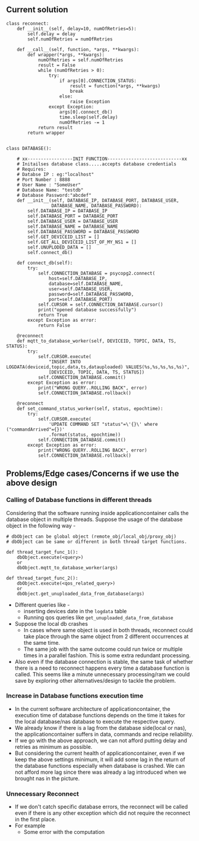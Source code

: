 
## Current solution

```
class reconnect:
    def __init__(self, delay=10, numOfRetries=5):
        self.delay = delay
        self.numOfRetries = numOfRetries

    def __call__(self, function, *args, **kwargs):
        def wrapper(*args, **kwargs):
            numOfRetries = self.numOfRetries
            result = False
            while (numOfRetries > 0):
                try:
                    if args[0].CONNECTION_STATUS:
                        result = function(*args, **kwargs)
                        break
                    else:
                        raise Exception
                except Exception:
                    args[0].connect_db()
                    time.sleep(self.delay)
                    numOfRetries -= 1
            return result
        return wrapper


class DATABASE():

    # xx-----------------INIT FUNCTION----------------------------xx
    # Initailses database class.....accepts database credentials
    # Requires:
    # Databse IP : eg:"localhost"
    # Port Number : 8888
    # User Name : "SomeUser"
    # Database Name: "testdb"
    # Database Password:"abcdef"
    def __init__(self, DATABASE_IP, DATABASE_PORT, DATABASE_USER,
                 DATABASE_NAME, DATABASE_PASSWORD):
        self.DATABASE_IP = DATABASE_IP
        self.DATABASE_PORT = DATABASE_PORT
        self.DATABASE_USER = DATABASE_USER
        self.DATABASE_NAME = DATABASE_NAME
        self.DATABASE_PASSWORD = DATABASE_PASSWORD
        self.GET_DEVICEID_LIST = []
        self.GET_ALL_DEVICEID_LIST_OF_MY_NS1 = []
        self.UNUPLODED_DATA = []
        self.connect_db()

    def connect_db(self):
        try:
            self.CONNECTION_DATABASE = psycopg2.connect(
                host=self.DATABASE_IP,
                database=self.DATABASE_NAME,
                user=self.DATABASE_USER,
                password=self.DATABASE_PASSWORD,
                port=self.DATABASE_PORT)
            self.CURSOR = self.CONNECTION_DATABASE.cursor()
            print("opened database successfully")
            return True
        except Exception as error:
            return False

    @reconnect
    def mqtt_to_database_worker(self, DEVICEID, TOPIC, DATA, TS, STATUS):
        try:
            self.CURSOR.execute(
                "INSERT INTO LOGDATA(deviceid,topic,data,ts,datauploaded) VALUES(%s,%s,%s,%s,%s)",
                [DEVICEID, TOPIC, DATA, TS, STATUS])
            self.CONNECTION_DATABASE.commit()
        except Exception as error:
            print("WRONG QUERY..ROLLING BACK", error)
            self.CONNECTION_DATABASE.rollback()
	
	@reconnect
    def set_command_status_worker(self, status, epochtime):
        try:
            self.CURSOR.execute(
                'UPDATE COMMAND SET "status"=\'{}\' where ("commandArrived"={})'
                .format(status, epochtime))
            self.CONNECTION_DATABASE.commit()
        except Exception as error:
            print("WRONG QUERY..ROLLING BACK", error)
            self.CONNECTION_DATABASE.rollback()

```

## Problems/Edge cases/Concerns if we use the above design  

### Calling of Database functions in different threads

Considering that the software running inside applicationcontainer calls the database object in multiple threads.
Suppose the usage of the database object in the following way - 

```
# dbObject can be global object (remote_obj/local_obj/proxy_obj)
# dbObject can be same or different in both thread target functions.

def thread_target_func_1():
	dbObject.execute(<query>)
	or 
	dbObject.mqtt_to_database_worker(args)

def thread_target_func_2():
	dbObject.execute(<qos_related_query>)
	or 
	dbObject.get_unuploaded_data_from_database(args)
```

- Different queries like - 
	- inserting devices date in the `logdata` table
	- Running qos queries like `get_unuploaded_data_from_database`
- Suppose the local db crashes 
	- In cases where same object is used in both threads, reconnect could take place through the same object from 2 different occurrences at the same time. 
	- The same job with the same outcome could run twice or multiple times in a parallel fashion. This is some extra redundant processing. 
- Also even if the database connection is stable, the same task of whether there is a need to reconnect happens every time a database function is called. This seems like a minute unnecessary processing/ram we could save by exploring other alternatives/design to tackle the problem. 

### Increase in Database functions execution time

- In the current software architecture of applicationcontainer, the execution time of database functions depends on the time it takes for the local database/nas database to execute the respective query. 
- We already know if there is a lag from the database side(local or nas), the applicationcontainer  suffers in data, commands and recipe reliability. 
- If we go with the above approach, we can not afford putting delay and retries as minimum as possible. 
- But considering the current health of applicationcontainer, even if we keep the above settings minimum, it will add some lag in the return of the database functions especially when database is crashed. We can not afford more lag since there was already a lag introduced when we brought nas in the picture. 

### Unnecessary Reconnect

- If we don't catch specific database errors, the reconnect will be called even if there is any other exception which did not require the reconnect in the first place. 
- For example
	- Some error with the computation
<!--stackedit_data:
eyJoaXN0b3J5IjpbNzQwODk4MTgsMTg4MjYzNDkzMl19
-->